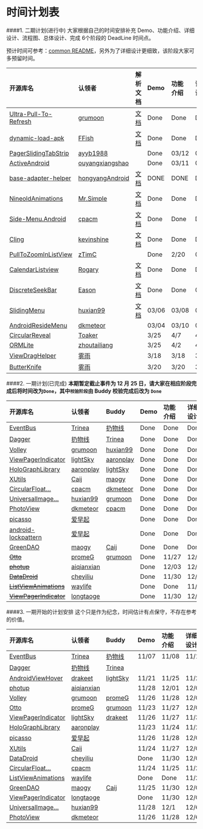 时间计划表
============
####1. 二期计划(进行中)
大家根据自己的时间安排补充 Demo、功能介绍、详细设计、流程图、总体设计、完成 6个阶段的 DeadLine 时间点。  

预计时间可参考：[common README](./common/README.md)，另外为了详细设计更细致，该阶段大家可多预留时间。  

开源库名 | 认领者 | 解析文档 | Demo | 功能介绍 | 详细设计 | 流程图 | 总体设计 | 完成  
:--|:-- |:--  |:--  |:--  |:--  |:--  |:--  |:--  |
[Ultra-Pull-To-Refresh](https://github.com/liaohuqiu/android-Ultra-Pull-To-Refresh) | [grumoon](https://github.com/grumoon) | [文档](./view/other/android-ultra-pull-to-refresh)|  Done | Done | Done  | Done  | Done  | Done    
[dynamic-load-apk](https://github.com/singwhatiwanna/dynamic-load-apk) | [FFish](https://github.com/FFish) |[文档](./tool-lib/plugin/dynamic-load-apk) | Done | Done | Done | Done | Done | 03/19
[PagerSlidingTabStrip](https://github.com/astuetz/PagerSlidingTabStrip) | [ayyb1988](https://github.com/ayyb1988)|  |Done |03/12 |03/15 |03/22 |03/27 |03/27
[ActiveAndroid](https://github.com/pardom/ActiveAndroid) | [ouyangxiangshao](https://github.com/ouyangxiangshao)|  | Done | 03/11 | 03/18 | 03/25 | 04/02 | 04/09
[base-adapter-helper](https://github.com/JoanZapata/base-adapter-helper) | [hongyangAndroid](https://github.com/hongyangAndroid)| [文档](./base-adapter-helper) | DONE | DONE | DONE | DONE | DONE | DONE
[NineoldAnimations](https://github.com/JakeWharton/NineOldAndroids)|[Mr.Simple](https://github.com/bboyfeiyu) |[文档](./tool-lib/compatibility/nineoldanimations-mr.simple) | Done |Done |Done | Done|Done|Done
[Side-Menu.Android](https://github.com/Yalantis/Side-Menu.Android)|[cpacm](https://github.com/cpacm) |[文档](./side-menu.android)| Done |Done |Done|Done|Pass|03/18  
[Cling](https://github.com/kevinshine/cling) | [kevinshine](https://github.com/kevinshine) | [文档](./tool-lib/network/Cling) | Done | Done | Done | Done | Done | Done  
[PullToZoomInListView](https://github.com/matrixxun/PullToZoomInListView) | [zTimC](https://github.com/Yom9c) |  | Done | 2/20 | 03/01 | 03/8 | 03/15 |3/19|
[CalendarListview](https://github.com/traex/CalendarListview) | [Rogary](https://github.com/Rogary) | [文档](./view/list-view/calendar-list-view) | Done | Done | Done | 03/18 | 03/20 | 03/25  
[DiscreteSeekBar](https://github.com/AnderWeb/discreteSeekBar) | [Eason](https://github.com/wangeason) | [文档](./view/progress-bar/discrete-seek-bar)| Done | Done | 03/16 | 03/22 | 03/28 | 03/31|    
[SlidingMenu](https://github.com/jfeinstein10/SlidingMenu) | [huxian99](https://github.com/huxian99) |[文档](./sliding-menu) | 03/06 | 03/08 | 03/12 | 03/14 | 03/18 | 03/20|    
[AndroidResideMenu](https://github.com/SpecialCyCi/AndroidResideMenu) | [dkmeteor](https://github.com/dkmeteor) | | 03/04 | 03/10 | 03/16 | 03/22 | 03/28 | 03/31|
[CircularReveal](https://github.com/ozodrukh/CircularReveal) | [Toaker](https://github.com/Toaker) | | 3/25 | 4/7 | 4/15 | 4/25 | 5/5 | 5/10 |     
[ORMLite](https://github.com/j256/ormlite-android) | [zhoutailiang](https://github.com/zhoutailiang) |  | 3/25 | 4/2 | 4/23 | 5/7 | 5/21 | 6/1 |
[ViewDragHelper](android/support/v4/widget/ViewDragHelper.java) | [雾雨](https://github.com/nyanpassu) |  | 3/18 | 3/18 | 3/18 | 3/18 | 3/18 | 3/18
[ButterKnife](https://github.com/JakeWharton/ButterKnife/) | [雾雨](https://github.com/nyanpassu) | | 3/20 | 3/20 | 3/20 | 3/20 | 3/20 | 3/20

####2. 一期计划(已完成)
**本期暂定截止事件为 12 月 25 日，请大家在相应阶段完成后将时间改为`Done`，其中`校验阶段`由 Buddy 校验完成后改为 `Done`**  

开源库名 | 认领者 | Buddy | Demo | 功能介绍 | 详细设计 | 流程图 | 总体设计 | 完成 | 校验  
:--|:-- |:--  |:--  |:--  |:--  |:--  |:--  |:--  |:--  |
[EventBus](https://github.com/greenrobot/EventBus) | [Trinea](https://github.com/Trinea) | [扔物线](https://github.com/rengwuxian) | Done | Done | Done | Done | Done | Done |  
[Dagger](https://github.com/square/dagger) | [扔物线](https://github.com/rengwuxian) | [Trinea](https://github.com/Trinea) | Done | Done | Done | Done | Done | Done |   
[Volley](https://android.googlesource.com/platform/frameworks/volley) | [grumoon](https://github.com/grumoon) | [huxian99](https://github.com/huxian99) |Done |Done | Done | Done |Done | Done |  
[ViewPagerIndicator](https://github.com/JakeWharton/Android-ViewPagerIndicator) | [lightSky](https://github.com/lightSky) | [aaronplay](https://github.com/AaronPlay)  | Done | Done | Done | Done | Done | Done |  Done
[HoloGraphLibrary](https://github.com/Androguide/HoloGraphLibrary) | [aaronplay](https://github.com/AaronPlay) |[lightSky](https://github.com/lightSky)  | Done | Done | Done | Done | Done | Done |  
[XUtils](https://github.com/wyouflf/xUtils) | [Caij](https://github.com/Caij) | [maogy](https://github.com/maogy) | Done| Done | Done | Done | Done | 12/17 |  
[CircularFloat…](https://github.com/oguzbilgener/CircularFloatingActionMenu "CircularFloatingActionMenu") | [cpacm](https://github.com/cpacm) | [dkmeteor](https://github.com/dkmeteor) | Done | Done | Done | Done | Done | Done |  
[UniversalImage…](https://github.com/nostra13/Android-Universal-Image-Loader "Android-Universal-Image-Loader") | [huxian99](https://github.com/huxian99) | [grumoon](https://github.com/grumoon) | Done | Done | Done | Done | Done | Done |   
[PhotoView](https://github.com/chrisbanes/PhotoView/) | [dkmeteor](https://github.com/dkmeteor) | [cpacm](https://github.com/cpacm) | Done | Done | Done | Done | Done | 12/12 |   
[picasso](https://github.com/square/picasso) | [爱早起](https://github.com/liang7) | | Done | Done | Done | delay | delay | delay |  
[android-lockpattern](https://code.google.com/p/android-lockpattern/) | [爱早起](https://github.com/liang7) | | Done | Done | Done | Done | Done | Done |  
[GreenDAO](https://github.com/greenrobot/greenDAO) | [maogy](https://github.com/maogy) |[Caij](https://github.com/Caij) | Done | Done | Done | Done | 12/20 | 12/20 |  
~~[Otto](https://github.com/square/otto)~~ | [promeG](https://github.com/promeG) |[grumoon](https://github.com/grumoon) | Done | 11/27 | 12/03 | 12/10 | 12/17 | 12/20 |  
~~[photup](https://github.com/chrisbanes/photup)~~ | [aiqianxian](https://github.com/aiqianxian) | | Done | 12/03 | 12/07 | 12/08 | 12/12 | 12/15 |  
~~[DataDroid](https://github.com/foxykeep/DataDroid)~~ | [cheyiliu](https://github.com/cheyiliu) | | Done | 11/30 | 12/05 | 12/10 | 12/15 | 12/20 |  
~~[ListViewAnimations](https://github.com/nhaarman/ListViewAnimations)~~ | [waylife](https://github.com/waylife) | | Done | Done | 11/23 | 11/30 | 12/7 | 12/14 |  
~~[ViewPagerIndicator](https://github.com/JakeWharton/Android-ViewPagerIndicator)~~ | [longtaoge](https://github.com/longtaoge) | | Done | 11/30 | 12/05 | 12/10 | 12/15 | 12/20 |  
 


####3. 一期开始的计划安排
这个只是作为纪念，时间估计有点保守，不存在参考的价值。  

开源库名 | 认领者 | Buddy | Demo | 功能介绍 | 详细设计 | 流程图 | 总体设计 | 完成  
:--|:-- |:--  |:--  |:--  |:--  |:--  |:--  |:--  |
[EventBus](https://github.com/greenrobot/EventBus) | [Trinea](https://github.com/Trinea) | [扔物线](https://github.com/rengwuxian) | 11/07 | 11/08 | 11/10 | 11/15 | 11/18 | 11/20 
[Dagger](https://github.com/square/dagger) | [扔物线](https://github.com/rengwuxian) | [Trinea](https://github.com/Trinea) | | | | | |  
[AndroidViewHover](https://github.com/daimajia/AndroidViewHover) | [drakeet](https://github.com/drakeet) | [lightSky](https://github.com/lightSky) | 11/21 | 11/25 | 11/29 | 12/2 | 12/6 | 12/9
[photup](https://github.com/chrisbanes/photup) | [aiqianxian](https://github.com/aiqianxian) | | 11/28 | 12/01 | 12/05 | 12/08 | 12/12 | 12/15
[Volley](https://android.googlesource.com/platform/frameworks/volley) | [grumoon](https://github.com/grumoon) | [promeG](https://github.com/promeG) |11/26 |11/28 | 12/03| 12/05|12/08 | 12/11
[Otto](https://github.com/square/otto) | [promeG](https://github.com/promeG) | [grumoon](https://github.com/grumoon) | 11/23 | 11/27 | 12/03 | 12/10 | 12/17 | 12/20   
[ViewPagerIndicator](https://github.com/JakeWharton/Android-ViewPagerIndicator) | [lightSky](https://github.com/lightSky) | [drakeet](https://github.com/drakeet)  |11/26 |11/27 | 11/30| 12/02|12/05 | 12/08
[HoloGraphLibrary](https://github.com/Androguide/HoloGraphLibrary) | [aaronplay](https://github.com/AaronPlay) | | 11/23 | 11/24 | 11/26 | 11/28 | 11/30 | 12/02
[picasso](https://github.com/square/picasso) | [爱早起](https://github.com/liang7) | | 11/26 | 11/28 | 12/02 | 12/07 | 12/13 | 12/14
[XUtils](https://github.com/wyouflf/xUtils) | [Caij](https://github.com/Caij) | | 11/24 | 11/27 | 12/07 | 12/11 | 12/16 | 12/17
[DataDroid](https://github.com/foxykeep/DataDroid) | [cheyiliu](https://github.com/cheyiliu) | | Done | 11/30 | 12/05 | 12/10 | 12/15 | 12/20
[CircularFloat…](https://github.com/oguzbilgener/CircularFloatingActionMenu "CircularFloatingActionMenu")| [cpacm](https://github.com/cpacm) | | 11/24 | 11/25 | 11/27 | 11/29 | 12/01 | 12/03
[ListViewAnimations](https://github.com/nhaarman/ListViewAnimations) | [waylife](https://github.com/waylife) | | Done | Done | 11/23 | 11/30 | 12/7 | 12/14
[GreenDAO](https://github.com/greenrobot/greenDAO) | [maogy](https://github.com/maogy) |[Caij](https://github.com/Caij) | 11/25 | 11/30 | 12/05 | 12/10 | 12/15 | 12/20
[ViewPagerIndicator](https://github.com/JakeWharton/Android-ViewPagerIndicator) | [longtaoge](https://github.com/longtaoge) | | Done | 11/30 | 12/05 | 12/10 | 12/15 | 12/20
[UniversalImage…](https://github.com/nostra13/Android-Universal-Image-Loader "Android-Universal-Image-Loader") | [huxian99](https://github.com/huxian99) | | 11/28 | 12/1 | 12/6 | 12/8 | 12/10 | 12/12  
[PhotoView](https://github.com/chrisbanes/PhotoView/) | [dkmeteor](https://github.com/dkmeteor) | | 11/26 | 11/28 | 12/6 | 12/8 | 12/10 | 12/12
